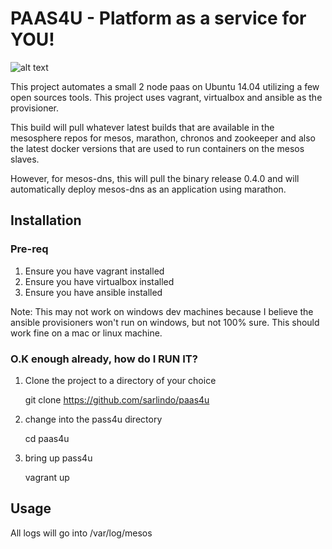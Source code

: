 # PAAS4U - Platform as a service for YOU!

![alt text](https://cloud.githubusercontent.com/assets/6406166/11431151/d94688d6-945f-11e5-9af6-8451d2b3ea85.png)

This project automates a small 2 node paas on Ubuntu 14.04 utilizing a few open sources tools. This project uses vagrant, virtualbox and ansible as the provisioner.

This build will pull whatever latest builds that are available in the mesosphere repos for mesos, marathon, chronos and zookeeper and also the latest docker versions that are used to run containers on the mesos slaves.

However, for mesos-dns, this will pull the binary release 0.4.0 and will automatically deploy mesos-dns as an application using marathon.

## Installation

### Pre-req

1. Ensure you have vagrant installed
2. Ensure you have virtualbox installed
3. Ensure you have ansible installed

Note: This may not work on windows dev machines because I believe the ansible provisioners won't run on windows, but not 100% sure. This should work fine on a mac or linux machine. 

### O.K enough already, how do I RUN IT?

1. Clone the project to a directory of your choice
 
   git clone https://github.com/sarlindo/paas4u


2. change into the pass4u directory

   cd paas4u

3. bring up pass4u

   vagrant up

 
## Usage


All logs will go into /var/log/mesos
